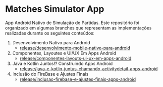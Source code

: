 # Matches Simulator App

App Android Nativo de Simulação de Partidas. Este repositório foi organizado em algumas branches que representam as implementações realizadas durante os seguintes conteúdos:

1. Desenvolvimento Nativo para Android
    - [release/desenvolvimento-mobile-nativo-para-android](https://github.com/jessegestin/matches-simulator-app/tree/release/desenvolvimento-mobile-nativo-para-android)
2. Componentes, Layoutes e UI/UX Em Apps Android
    - [release/componentes-layouts-ui-ux-em-apps-android](https://github.com/jessegestin/matches-simulator-app/tree/release/componentes-layouts-ui-ux-em-apps-android)
3. Java e Kotlin Juntos!? Construindo Apps Android
    - [release/java-e-kotlin-juntus-chamando-activitydetail-apps-android](https://github.com/jessegestin/matches-simulator-app/tree/release/java-e-kotlin-juntus-chamando-activitydetail-apps-android)
4. Inclusão do FireBase e Ajustes Finais
    - [release/inclusao-firebase-e-ajustes-finais-apps-android](https://github.com/jessegestin/matches-simulator-app/tree/release/inclusao-firebase-e-ajustes-finais-apps-android)
